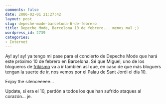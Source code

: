 ```yaml
---
comments: false
date: 2006-02-01 21:27:42
layout: post
slug: depeche-mode-barcelona-6-de-febrero
title: Depeche Mode, Barcelona 10 de febrero... menos mal ;)
wordpress_id: 2739
categories:
- Internet
---
```


Ay! ay! ay! ya tengo mi pase para el concierto de Depeche Mode que hará este próximo 10 de febrero en Barcelona. Sé que Miguel, uno de los blogueros de [frikismo](http://www.frikismo.net) va a ir también así que, en caso de que más bloguers tengan la suerte de ir, nos vemos por el Palau de Sant Jordi el día 10.





Enjoy the silenceeeee...





Update, sí era el 10, perdón a todos los que han sufrido ataques al corazón... je.
